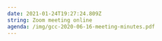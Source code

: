 ```yaml
---
date: 2021-01-24T19:27:24.809Z
string: Zoom meeting online
agenda: /img/gcc-2020-06-16-meeting-minutes.pdf
---
```

